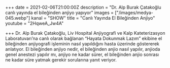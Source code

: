 +++
date = 2021-02-06T21:00:00Z
description = "Dr. Alp Burak Çatakoğlu canlı yayında el bileğinden anjiyo yapıyor"
images = ["/images/medya-045.webp"]
kanal = "SHOW"
title = "Canlı Yayında El Bileğinden Anjiyo"
youtube = "2HqweA_Jw4A"

+++
Dr. Alp Burak Çatakoğlu, Liv Hospital Anjiyografi ve Kalp Kateterizasyon Laboratuvarı’na canlı olarak bağlanan “Hayata Dokunmak Lazım” ekibine el bileğinden anjiyografi işleminin nasıl yapıldığını hasta üzerinde göstererek anlatıyor. El bileğinden anjiyo nedir, el bileğinden anjio nasıl yapılır, anjioda genel anestezi yapılır mı, anjiyo ne kadar sürer, el bileğinden anjio sonrası ne kadar süre yatmak gerekir sorularına yanıt veriyor.